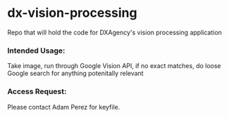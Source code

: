 # dx-vision-processing
Repo that will hold the code for DXAgency's vision processing application

### Intended Usage:
Take image, run through Google Vision API, if no exact matches, do loose Google search for anything potenitally relevant

### Access Request:
Please contact Adam Perez for keyfile.
